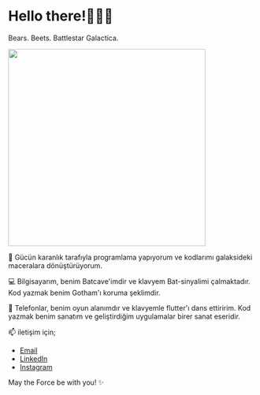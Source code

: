 # Hello there!🔫👋🏻

Bears. Beets. Battlestar Galactica.


<p align="left">
  <img src="[[![image](https://github.com/elifhusnaturkay/elifhusnaturkay/assets/126392200/5ee7f570-3c49-4988-8896-eb53e9b883aa)](https://www.google.com/url?sa=i&url=https%3A%2F%2Fgetyarn.io%2Fyarn-clip%2F91e5cd54-a742-4ab1-8679-8cbaf842f603&psig=AOvVaw2QCdq24VEXe7WoemMWEAjN&ust=1684432556455000&source=images&cd=vfe&ved=0CBEQjRxqFwoTCPi0g7T2_P4CFQAAAAAdAAAAABAf)](https://media.tenor.com/qXQcauP0AU4AAAAd/dwight-office.gif)" width="400" />
</p>


🌌 Gücün karanlık tarafıyla programlama yapıyorum ve kodlarımı galaksideki maceralara dönüştürüyorum.

💻 Bilgisayarım, benim Batcave'imdir ve klavyem Bat-sinyalimi çalmaktadır. Kod yazmak benim Gotham'ı koruma şeklimdir.

📱 Telefonlar, benim oyun alanımdır ve klavyemle flutter'ı dans ettiririm. Kod yazmak benim sanatım ve geliştirdiğim uygulamalar birer sanat eseridir.


📫 iletişim için;

- [Email](elifhusnaturkay@hotmail.com)
- [LinkedIn](https://www.linkedin.com/in/elifhusnaturkay/)
- [Instagram](https://www.instagram.com/experienctr/)

May the Force be with you! ✨

